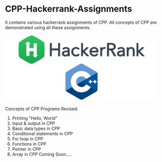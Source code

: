# CPP-Hackerrank-Assignments
It contains various hackerrank assignments of CPP. 
All concepts of CPP are demonstrated using all these assignments.

![GitHub Logo](https://github.com/shubhamrajput0369/CPP-Hackerrank-Assignments/blob/main/C%2B%2B.jpg)

Concepts of CPP Programs Revised:
1. Printing "Hello, World"
2. Input & output in CPP
3. Basic data types in CPP
4. Conditional statements in CPP
5. For loop in CPP
6. Functions in CPP
7. Pointer in CPP
8. Array in CPP
   Coming Soon.....

